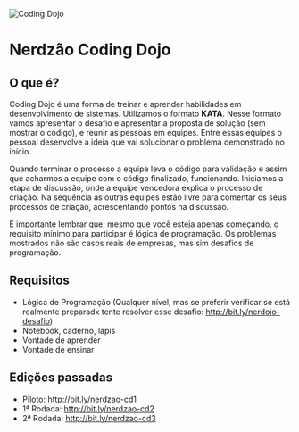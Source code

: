![Coding Dojo](https://i.ibb.co/7rnGCNd/photo-2019-07-17-13-12-01.jpg)

# Nerdzão Coding Dojo


## O que é?
Coding Dojo é uma forma de treinar e aprender habilidades em desenvolvimento de sistemas. 
Utilizamos o formato **KATA**.
Nesse formato vamos apresentar o desafio e apresentar a proposta de solução (sem mostrar o código), e reunir as pessoas em equipes. Entre essas equipes o pessoal desenvolve a ideia que vai solucionar o problema demonstrado no início.

Quando terminar o processo a equipe leva o código para validação e assim que acharmos a equipe com o código finalizado, funcionando. Iniciamos a etapa de discussão, onde a equipe vencedora explica o processo de criação. Na sequência as outras equipes estão livre para comentar os seus processos de criação, acrescentando pontos na discussão.

É importante lembrar que, mesmo que você esteja apenas começando, o requisito mínimo para participar é lógica de programação. Os problemas mostrados não são casos reais de empresas, mas sim desafios de programação.

## Requisitos
- Lógica de Programação (Qualquer nível, mas se preferir verificar se está realmente preparadx tente resolver esse desafio: http://bit.ly/nerdojo-desafio)
- Notebook, caderno, lapis
- Vontade de aprender
- Vontade de ensinar

## Edições passadas
- Piloto: http://bit.ly/nerdzao-cd1
- 1ª Rodada: http://bit.ly/nerdzao-cd2
- 2ª Rodada: http://bit.ly/nerdzao-cd3
